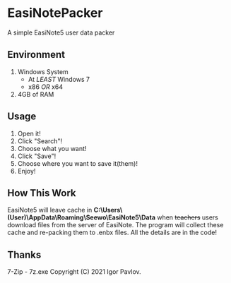 # EasiNotePacker
A simple EasiNote5 user data packer

## Environment
1. Windows System
    + At _LEAST_ Windows 7
    + x86 _OR_ x64
2. 4GB of RAM

## Usage
1. Open it!
2. Click "Search"!
3. Choose what you want!
4. Click "Save"!
5. Choose where you want to save it(them)!
6. Enjoy!

## How This Work
EasiNote5 will leave cache in __C:\Users\\(User)\AppData\Roaming\Seewo\EasiNote5\Data__ when ~~teachers~~ users download files from the
 server of EasiNote. The program will collect these cache and re-packing them to .enbx files. All the details are in the code!

## Thanks
7-Zip - 7z.exe Copyright (C) 2021 Igor Pavlov.